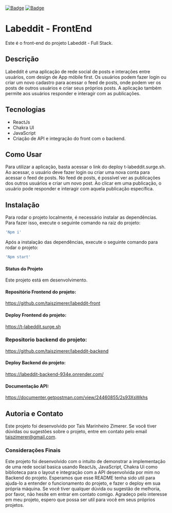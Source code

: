 [![Badge](https://img.shields.io/badge/author-Tais%20Marinheiro%20Zimerer-blue)](https://github.com/taiszimerer)
[![Badge](https://img.shields.io/badge/license-N/A-red)]()

# Labeddit - FrontEnd
Este é o front-end do projeto Labeddit - Full Stack.

## Descrição

Labeddit é uma aplicação de rede social de posts e interações entre usuários, com design de App móbile first. Os usuários podem fazer login ou criar um novo cadastro para acessar o feed de posts, onde podem ver os posts de outros usuários e criar seus próprios posts. A aplicação também permite aos usuários responder e interagir com as publicações.

## Tecnologias
- ReactJs
- Chakra UI
- JavaScript 
- Criação de API e integração do front com o backend.

## Como Usar

Para utilizar a aplicação, basta acessar o link do deploy t-labeddit.surge.sh. Ao acessar, o usuário deve fazer login ou criar uma nova conta para acessar o feed de posts. No feed de posts, é possível ver as publicações dos outros usuários e criar um novo post. Ao clicar em uma publicação, o usuário pode responder e interagir com aquela publicação específica.

## Instalação

Para rodar o projeto localmente, é necessário instalar as dependências. Para fazer isso, execute o seguinte comando na raiz do projeto:
```bash
'Npm i'
```

Após a instalação das dependências, execute o seguinte comando para rodar o projeto:
```bash
'Npm start' 
```


#### Status do Projeto
Este projeto está em desenvolvimento.

#### Repositório Frontend do projeto:
https://github.com/taiszimerer/labeddit-front

#### Deploy Frontend do projeto: 
https://t-labeddit.surge.sh

### Repositorio backend do projeto: 
https://github.com/taiszimerer/labeddit-backend

#### Deploy Backend do projeto:
https://labeddit-backend-934e.onrender.com/

#### Documentação API: 
https://documenter.getpostman.com/view/24460855/2s93XsWkhs

## Autoria e Contato

Este projeto foi desenvolvido por Tais Marinheiro Zimerer. Se você tiver dúvidas ou sugestões sobre o projeto, entre em contato pelo email taiszimerer@gmail.com.





  ### Considerações Finais
 Este projeto foi desenvolvido com o intuito de demonstrar a implementação de uma rede social basica usando ReactJs, JavaScript, Chakra Ui como biblioteca para o layout e integração com a API desenvolvida por mim no Backend do projeto. Esperamos que esse README tenha sido util para ajuda-lo a entender o funcionamento do projeto, e fazer o deploy em sua própria máquina. Se você tiver qualquer dúvida ou sugestão de melhoria, por favor, não hesite em entrar em contato comigo. Agradeço pelo interesse em meu projeto, espero que possa ser util para você em seus próprios projetos.

